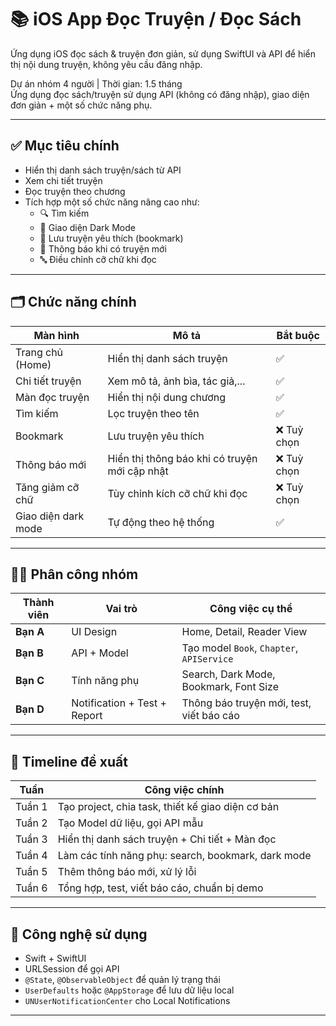 # 📚 iOS App Đọc Truyện / Đọc Sách
Ứng dụng iOS đọc sách &amp; truyện đơn giản, sử dụng SwiftUI và API để hiển thị nội dung truyện, không yêu cầu đăng nhập.

Dự án nhóm 4 người | Thời gian: 1.5 tháng  
Ứng dụng đọc sách/truyện sử dụng API (không có đăng nhập), giao diện đơn giản + một số chức năng phụ.

---

## ✅ Mục tiêu chính

- Hiển thị danh sách truyện/sách từ API
- Xem chi tiết truyện
- Đọc truyện theo chương
- Tích hợp một số chức năng nâng cao như:
  - 🔍 Tìm kiếm
  - 🌙 Giao diện Dark Mode
  - 🔖 Lưu truyện yêu thích (bookmark)
  - 🔔 Thông báo khi có truyện mới
  - 🔤 Điều chỉnh cỡ chữ khi đọc

---

## 🗂️ Chức năng chính

| Màn hình             | Mô tả                                           | Bắt buộc |
|----------------------|--------------------------------------------------|----------|
| Trang chủ (Home)     | Hiển thị danh sách truyện                       | ✅        |
| Chi tiết truyện      | Xem mô tả, ảnh bìa, tác giả,...                 | ✅        |
| Màn đọc truyện       | Hiển thị nội dung chương                       | ✅        |
| Tìm kiếm             | Lọc truyện theo tên                             | ✅        |
| Bookmark             | Lưu truyện yêu thích                            | ❌ Tuỳ chọn |
| Thông báo mới        | Hiển thị thông báo khi có truyện mới cập nhật   | ❌ Tuỳ chọn |
| Tăng giảm cỡ chữ     | Tùy chỉnh kích cỡ chữ khi đọc                   | ❌ Tuỳ chọn |
| Giao diện dark mode  | Tự động theo hệ thống                           | ✅        |

---

## 👨‍💻 Phân công nhóm

| Thành viên | Vai trò | Công việc cụ thể |
|------------|--------|------------------|
| **Bạn A**  | UI Design | Home, Detail, Reader View |
| **Bạn B**  | API + Model | Tạo model `Book`, `Chapter`, `APIService` |
| **Bạn C**  | Tính năng phụ | Search, Dark Mode, Bookmark, Font Size |
| **Bạn D**  | Notification + Test + Report | Thông báo truyện mới, test, viết báo cáo |

---

## 🧭 Timeline đề xuất

| Tuần | Công việc chính |
|------|-----------------|
| Tuần 1 | Tạo project, chia task, thiết kế giao diện cơ bản |
| Tuần 2 | Tạo Model dữ liệu, gọi API mẫu |
| Tuần 3 | Hiển thị danh sách truyện + Chi tiết + Màn đọc |
| Tuần 4 | Làm các tính năng phụ: search, bookmark, dark mode |
| Tuần 5 | Thêm thông báo mới, xử lý lỗi |
| Tuần 6 | Tổng hợp, test, viết báo cáo, chuẩn bị demo |

---

## 🚀 Công nghệ sử dụng

- Swift + SwiftUI
- URLSession để gọi API
- `@State`, `@ObservableObject` để quản lý trạng thái
- `UserDefaults` hoặc `@AppStorage` để lưu dữ liệu local
- `UNUserNotificationCenter` cho Local Notifications

---
